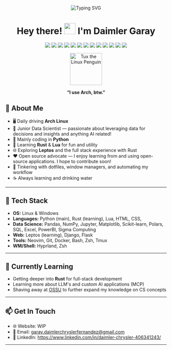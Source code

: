 <p align="center">
  <img src="https://readme-typing-svg.herokuapp.com?font=Fira+Code&weight=700&size=24&duration=3000&pause=700&color=1793D1&center=true&width=350&height=40&lines=Welcome+to+my+GitHub!" alt="Typing SVG" />
</p>


<h1 align="center">Hey there! <img src="https://media.giphy.com/media/hvRJCLFzcasrR4ia7z/giphy.gif" width="35"> I'm Daimler Garay</h1>

<p align="center">
  <img src="https://img.shields.io/badge/Arch%20Linux-1793D1?style=for-the-badge&logo=arch-linux&logoColor=white" />
  <img src="https://img.shields.io/badge/Open%20Source-%E2%9D%A4-red?style=for-the-badge&logo=github" />
  <img src="https://img.shields.io/badge/Python-3776AB?style=for-the-badge&logo=python&logoColor=white" />
  <img src="https://img.shields.io/badge/Rust-000000?style=for-the-badge&logo=rust&logoColor=white" />
  <img src="https://img.shields.io/badge/Lua-2C2D72?style=for-the-badge&logo=lua&logoColor=white" />
  <img src="https://img.shields.io/badge/HTML5-E34F26?style=for-the-badge&logo=html5&logoColor=white" />
  <img src="https://img.shields.io/badge/Tailwind_CSS-06B6D4?style=for-the-badge&logo=tailwindcss&logoColor=white" />
  <img src="https://img.shields.io/badge/Jupyter-F37626?style=for-the-badge&logo=jupyter&logoColor=white" />
  <img src="https://img.shields.io/badge/Google_Colab-F9AB00?style=for-the-badge&logo=google-colab&logoColor=white" />
  <img src="https://img.shields.io/badge/SQL-025E8C?style=for-the-badge&logo=postgresql&logoColor=white" />
  <img src="https://img.shields.io/badge/AI-3A8EE6?style=for-the-badge&logo=openai&logoColor=white" />
  <img src="https://img.shields.io/badge/Docker-2496ED?style=for-the-badge&logo=docker&logoColor=white" />
  <img src="https://img.shields.io/badge/Git-F05032?style=for-the-badge&logo=git&logoColor=white" />
</p>


<p align="center">
  <img src="https://upload.wikimedia.org/wikipedia/commons/3/35/Tux.svg" width="100" alt="Tux the Linux Penguin"/>
</p>


<p align="center"><b>“I use Arch, btw.” </b></p>


## 🚀 About Me

- 🖥️ Daily driving **Arch Linux** 
- 🤖 Junior Data Scientist — passionate about leveraging data for decisions and insights and anything AI related!
- 🐍 Mainly coding in **Python**
- 🦀 Learning **Rust** & **Lua** for fun and utility
- 🌐 Exploring **Leptos** and the full stack experience with Rust
- ❤️ Open source advocate — I enjoy learning from and using open-source applications. I hope to contribute soon!
- 🧩 Tinkering with dotfiles, window managers, and automating my workflow
- ☕ Always learning and drinking water

---

## 🧰 Tech Stack

- **OS:** Linux & Windows
- **Languages:** Python (main), Rust (learning), Lua, HTML, CSS,
- **Data Science:** Pandas, NumPy, Jupyter, Matplotlib, Scikit-learn, Polars, SQL, Excel, PowerBI, Sigma Computing
- **Web:** Leptos (learning), Django, Flask
- **Tools:** Neovim, Git, Docker, Bash, Zsh, Tmux
- **WM/Shell:** Hyprland, Zsh

---

## 🌱 Currently Learning

- Getting deeper into **Rust** for full-stack development
- Learning more about LLM's and custom AI applications (MCP)
- Shaving away at [OSSU](https://github.com/ossu/computer-science) to further expand my knowledge on CS concepts

---


## 📫 Get In Touch

- 🌐 Website: WIP
- 📧 Email: garay.daimlerchryslerfernandez@gmail.com
- 💼 LinkedIn: https://www.linkedin.com/in/daimler-chrysler-406341243/

---



